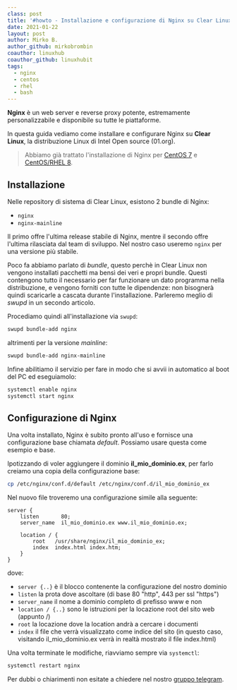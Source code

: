 ```yaml
---
class: post
title: '#howto - Installazione e configurazione di Nginx su Clear Linux'
date: 2021-01-22
layout: post
author: Mirko B.
author_github: mirkobrombin
coauthor: linuxhub
coauthor_github: linuxhubit
tags:
  - nginx  
  - centos  
  - rhel  
  - bash
---
```

**Nginx** è un web server e reverse proxy potente, estremamente personalizzabile e disponibile su tutte le piattaforme.

In questa guida vediamo come installare e configurare Nginx su **Clear Linux**, la distribuzione Linux di Intel Open source (01.org).

> Abbiamo già trattato l'installazione di Nginx per [CentOS 7](https://linuxhub.it/articles/howto-installare-nginx-su-centos-7-e-configurazione-ssl) e  [CentOS/RHEL 8](https://linuxhub.it/articles/howto-installazione-di-nginx-su-centos-8-rhel-8-e-configurazione-ssl).

## Installazione
Nelle repository di sistema di Clear Linux, esistono 2 bundle di Nginx:
- `nginx`
- `nginx-mainline`

Il primo offre l'ultima release stabile di Nginx, mentre il secondo offre l'ultima rilasciata dal team di sviluppo. Nel nostro caso useremo `nginx` per una versione più stabile.

Poco fa abbiamo parlato di *bundle*, questo perchè in Clear Linux non vengono installati pacchetti ma bensì dei veri e propri bundle. Questi contengono tutto il necessario per far funzionare un dato programma nella distribuzione, e vengono forniti con tutte le dipendenze: non bisognerà quindi  scaricarle a cascata durante l'installazione. Parleremo meglio di *swupd* in un secondo articolo. 

Procediamo quindi all'installazione via `swupd`:

```bash
swupd bundle-add nginx
```

altrimenti per la versione *mainline*:

```bash
swupd bundle-add nginx-mainline
```

Infine abilitiamo il servizio per fare in modo che si avvii in automatico al boot del PC ed eseguiamolo:

```bash
systemctl enable nginx
systemctl start nginx
```

## Configurazione di Nginx
Una volta installato, Nginx è subito pronto all'uso e fornisce una configurazione base chiamata *default*. Possiamo usare questa come esempio e base.

Ipotizzando di voler aggiungere il dominio **il_mio_dominio.ex**, per farlo creiamo una copia della configurazione base:

```bash
cp /etc/nginx/conf.d/default /etc/nginx/conf.d/il_mio_dominio_ex
```

Nel nuovo file troveremo una configurazione simile alla seguente:
```nginx
server {
    listen       80;
    server_name  il_mio_dominio.ex www.il_mio_dominio.ex;

    location / {
        root   /usr/share/nginx/il_mio_dominio_ex;
        index  index.html index.htm;
    }
}
```

dove:
- `server {..}` è il blocco contenente la configurazione del nostro dominio
- `listen` la prota dove ascoltare (di base 80 "http", 443 per ssl "https")
- `server_name` il nome a dominio completo di prefisso www e non
- `location / {..}` sono le istruzioni per la locazione root del sito web (appunto /)
- `root` la locazione dove la location andrà a cercare i documenti
- `index` il file che verrà visualizzato come indice del sito (in questo caso, visitando il_mio_dominio.ex verrà in realtà mostrato il file index.html)

Una volta terminate le modifiche, riavviamo sempre via `systemctl`:

```bash
systemctl restart nginx
```

Per dubbi o chiarimenti non esitate a chiedere nel nostro <a href="https://t.me/gentedilinux">gruppo telegram</a>.